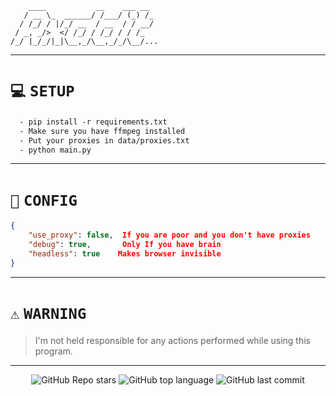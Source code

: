 ```
    ____           __    ___ __ 
   / __ \_  ______/ /___/ (_) /_
  / /_/ / |/_/ __  / __  / / __/
 / _, _/>  </ /_/ / /_/ / / /_  
/_/ |_/_/|_|\__,_/\__,_/_/\__/...

```
-----
# `💻` `SETUP` 
```txt
  - pip install -r requirements.txt
  - Make sure you have ffmpeg installed
  - Put your proxies in data/proxies.txt
  - python main.py
```
-----
# `🔧` `CONFIG` 
```json
{
    "use_proxy": false,  If you are poor and you don't have proxies
    "debug": true,       Only If you have brain
    "headless": true    Makes browser invisible  
}
```
-----
# `⚠️` `WARNING` 
> I'm not held responsible for any actions performed while using this program.
-----
<p align="center">
    <img alt="GitHub Repo stars" src="https://img.shields.io/github/stars/Plasmonix/Rxddit?style=for-the-badge&logo=stylelint&color=black">
    <img alt="GitHub top language" src="https://img.shields.io/github/languages/top/Plasmonix/Rxddit?style=for-the-badge&logo=stylelint&color=black">
    <img alt="GitHub last commit" src="https://img.shields.io/github/last-commit/Plasmonix/Rxddit?style=for-the-badge&logo=stylelint&color=black">
</p>